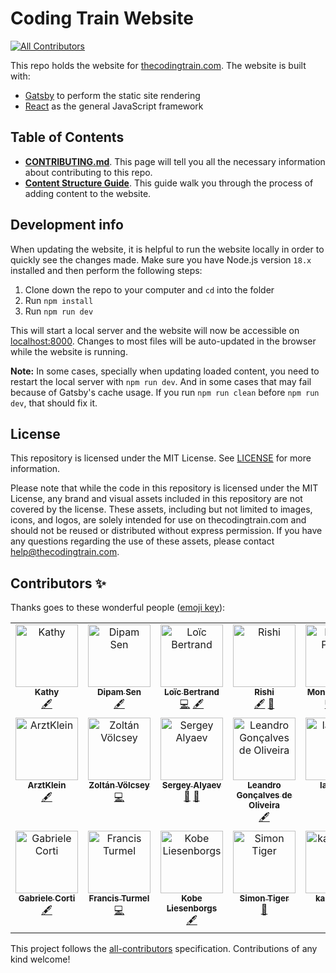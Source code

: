 # Coding Train Website

<!-- ALL-CONTRIBUTORS-BADGE:START - Do not remove or modify this section -->
[![All Contributors](https://img.shields.io/badge/all_contributors-19-orange.svg?style=flat-square)](#contributors-)
<!-- ALL-CONTRIBUTORS-BADGE:END -->

This repo holds the website for [thecodingtrain.com](https://thecodingtrain.com/). The website is built with:

- [Gatsby](https://www.gatsbyjs.com/) to perform the static site rendering
- [React](https://reactjs.org/) as the general JavaScript framework

## Table of Contents

- **[CONTRIBUTING.md](./CONTRIBUTING.md)**. This page will tell you all the necessary information about contributing to this repo.
- **[Content Structure Guide](/content/pages/guides/content-structure-guide.md)**. This guide walk you through the process of adding content to the website.

## Development info

When updating the website, it is helpful to run the website locally in order to quickly see the changes made. Make sure you have Node.js version `18.x` installed and then perform the following steps:

1. Clone down the repo to your computer and `cd` into the folder
2. Run `npm install`
3. Run `npm run dev`

This will start a local server and the website will now be accessible on [localhost:8000](http://localhost:8000). Changes to most files will be auto-updated in the browser while the website is running.

**Note:** In some cases, specially when updating loaded content, you need to restart the local server with `npm run dev`.
And in some cases that may fail because of Gatsby's cache usage. If you run `npm run clean` before `npm run dev`, that should fix it.

## License

This repository is licensed under the MIT License. See [LICENSE](./LICENSE) for more information.

Please note that while the code in this repository is licensed under the MIT License, any brand and visual assets included in this repository are not covered by the license. These assets, including but not limited to images, icons, and logos, are solely intended for use on thecodingtrain.com and should not be reused or distributed without express permission. If you have any questions regarding the use of these assets, please contact help@thecodingtrain.com.

## Contributors ✨

Thanks goes to these wonderful people ([emoji key](https://allcontributors.org/docs/en/emoji-key)):

<!-- ALL-CONTRIBUTORS-LIST:START - Do not remove or modify this section -->
<!-- prettier-ignore-start -->
<!-- markdownlint-disable -->
<table>
  <tbody>
    <tr>
      <td align="center" valign="top" width="14.28%"><a href="https://github.com/kfahn22"><img src="https://avatars.githubusercontent.com/u/65121394?v=4?s=100" width="100px;" alt="Kathy"/><br /><sub><b>Kathy</b></sub></a><br /><a href="#content-kfahn22" title="Content">🖋</a></td>
      <td align="center" valign="top" width="14.28%"><a href="https://github.com/dipamsen"><img src="https://avatars.githubusercontent.com/u/59444569?v=4?s=100" width="100px;" alt="Dipam Sen"/><br /><sub><b>Dipam Sen</b></sub></a><br /><a href="#content-dipamsen" title="Content">🖋</a></td>
      <td align="center" valign="top" width="14.28%"><a href="https://github.com/lobertrand"><img src="https://avatars.githubusercontent.com/u/37326143?v=4?s=100" width="100px;" alt="Loïc Bertrand"/><br /><sub><b>Loïc Bertrand</b></sub></a><br /><a href="https://github.com/CodingTrain/thecodingtrain.com/commits?author=lobertrand" title="Code">💻</a> <a href="#content-lobertrand" title="Content">🖋</a></td>
      <td align="center" valign="top" width="14.28%"><a href="https://denisovichdev.github.io/link-tree"><img src="https://avatars.githubusercontent.com/u/66998096?v=4?s=100" width="100px;" alt="Rishi"/><br /><sub><b>Rishi</b></sub></a><br /><a href="#content-DenisovichDev" title="Content">🖋</a> <a href="#ideas-DenisovichDev" title="Ideas, Planning, & Feedback">🤔</a></td>
      <td align="center" valign="top" width="14.28%"><a href="https://aboutmonica.com"><img src="https://avatars.githubusercontent.com/u/6998954?v=4?s=100" width="100px;" alt="Monica Powell"/><br /><sub><b>Monica Powell</b></sub></a><br /><a href="https://github.com/CodingTrain/thecodingtrain.com/commits?author=M0nica" title="Code">💻</a> <a href="#content-M0nica" title="Content">🖋</a></td>
      <td align="center" valign="top" width="14.28%"><a href="https://github.com/btb331"><img src="https://avatars.githubusercontent.com/u/36310755?v=4?s=100" width="100px;" alt="btb331"/><br /><sub><b>btb331</b></sub></a><br /><a href="#projectManagement-btb331" title="Project Management">📆</a></td>
      <td align="center" valign="top" width="14.28%"><a href="https://github.com/pgriffin17"><img src="https://avatars.githubusercontent.com/u/31374077?v=4?s=100" width="100px;" alt="pgriffin17"/><br /><sub><b>pgriffin17</b></sub></a><br /><a href="#content-pgriffin17" title="Content">🖋</a></td>
    </tr>
    <tr>
      <td align="center" valign="top" width="14.28%"><a href="https://github.com/ArztKlein"><img src="https://avatars.githubusercontent.com/u/52363453?v=4?s=100" width="100px;" alt="ArztKlein"/><br /><sub><b>ArztKlein</b></sub></a><br /><a href="#content-ArztKlein" title="Content">🖋</a></td>
      <td align="center" valign="top" width="14.28%"><a href="https://zoltanvolcsey.onrender.com"><img src="https://avatars.githubusercontent.com/u/41576384?v=4?s=100" width="100px;" alt="Zoltán Völcsey"/><br /><sub><b>Zoltán Völcsey</b></sub></a><br /><a href="https://github.com/CodingTrain/thecodingtrain.com/commits?author=zvolcsey" title="Code">💻</a></td>
      <td align="center" valign="top" width="14.28%"><a href="https://github.com/alin256"><img src="https://avatars.githubusercontent.com/u/7563037?v=4?s=100" width="100px;" alt="Sergey Alyaev"/><br /><sub><b>Sergey Alyaev</b></sub></a><br /><a href="#ideas-alin256" title="Ideas, Planning, & Feedback">🤔</a> <a href="https://github.com/CodingTrain/thecodingtrain.com/commits?author=alin256" title="Documentation">📖</a></td>
      <td align="center" valign="top" width="14.28%"><a href="https://github.com/olegon"><img src="https://avatars.githubusercontent.com/u/434364?v=4?s=100" width="100px;" alt="Leandro Gonçalves de Oliveira"/><br /><sub><b>Leandro Gonçalves de Oliveira</b></sub></a><br /><a href="#content-olegon" title="Content">🖋</a></td>
      <td align="center" valign="top" width="14.28%"><a href="https://github.com/laurie60"><img src="https://avatars.githubusercontent.com/u/100629314?v=4?s=100" width="100px;" alt="laurie60"/><br /><sub><b>laurie60</b></sub></a><br /><a href="https://github.com/CodingTrain/thecodingtrain.com/commits?author=laurie60" title="Code">💻</a></td>
      <td align="center" valign="top" width="14.28%"><a href="https://github.com/skaser85"><img src="https://avatars.githubusercontent.com/u/28508947?v=4?s=100" width="100px;" alt="Steve Kaser"/><br /><sub><b>Steve Kaser</b></sub></a><br /><a href="https://github.com/CodingTrain/thecodingtrain.com/commits?author=skaser85" title="Documentation">📖</a> <a href="#content-skaser85" title="Content">🖋</a></td>
      <td align="center" valign="top" width="14.28%"><a href="https://github.com/anusha-exe"><img src="https://avatars.githubusercontent.com/u/68950164?v=4?s=100" width="100px;" alt="Anusha"/><br /><sub><b>Anusha</b></sub></a><br /><a href="#content-anusha-exe" title="Content">🖋</a></td>
    </tr>
    <tr>
      <td align="center" valign="top" width="14.28%"><a href="https://borntofrappe.netlify.app/"><img src="https://avatars.githubusercontent.com/u/33316703?v=4?s=100" width="100px;" alt="Gabriele Corti"/><br /><sub><b>Gabriele Corti</b></sub></a><br /><a href="#content-borntofrappe" title="Content">🖋</a></td>
      <td align="center" valign="top" width="14.28%"><a href="https://github.com/fturmel"><img src="https://avatars.githubusercontent.com/u/4009209?v=4?s=100" width="100px;" alt="Francis Turmel"/><br /><sub><b>Francis Turmel</b></sub></a><br /><a href="https://github.com/CodingTrain/thecodingtrain.com/commits?author=fturmel" title="Code">💻</a></td>
      <td align="center" valign="top" width="14.28%"><a href="https://github.com/KobeLiesenborgs"><img src="https://avatars.githubusercontent.com/u/31523219?v=4?s=100" width="100px;" alt="Kobe Liesenborgs"/><br /><sub><b>Kobe Liesenborgs</b></sub></a><br /><a href="#content-KobeLiesenborgs" title="Content">🖋</a></td>
      <td align="center" valign="top" width="14.28%"><a href="https://simontiger.com"><img src="https://avatars.githubusercontent.com/u/21979673?v=4?s=100" width="100px;" alt="Simon Tiger"/><br /><sub><b>Simon Tiger</b></sub></a><br /><a href="#ideas-simon-tiger" title="Ideas, Planning, & Feedback">🤔</a></td>
      <td align="center" valign="top" width="14.28%"><a href="https://kaitab.net/"><img src="https://avatars.githubusercontent.com/u/93952418?v=4?s=100" width="100px;" alt="kaitabuchi"/><br /><sub><b>kaitabuchi</b></sub></a><br /><a href="#ideas-kaitabuchi314" title="Ideas, Planning, & Feedback">🤔</a></td>
    </tr>
  </tbody>
</table>

<!-- markdownlint-restore -->
<!-- prettier-ignore-end -->

<!-- ALL-CONTRIBUTORS-LIST:END -->

This project follows the [all-contributors](https://github.com/all-contributors/all-contributors) specification. Contributions of any kind welcome!
